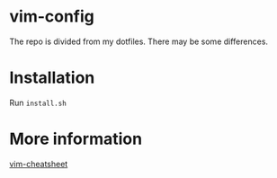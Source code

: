 # vim-config
The repo is divided from my dotfiles. There may be some differences.

# Installation

Run `install.sh`

# More information

[vim-cheatsheet](https://github.com/immortalrover/vim-cheatsheet)

